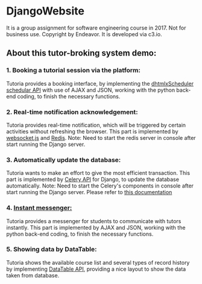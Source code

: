 # DjangoWebsite

It is a group assignment for software engineering course in 2017. Not for business use. Copyright by Endeavor.
It is developed via c3.io.

## About this tutor-broking system demo:
### 1. Booking a tutorial session via the platform:
Tutoria provides a booking interface, by implementing the [dhtmlxScheduler schedular API](https://docs.dhtmlx.com/scheduler/api__refs__scheduler.html) with use of AJAX and JSON, working with the python back-end coding, to finish the necessary functions.
### 2. Real-time notification acknowledgement:
Tutoria provides real-time notification, which will be triggered by certain activities without refreshing the browser. This part is implemented by [websocket.js](https://developer.mozilla.org/en-US/docs/Web/API/WebSockets_API/Writing_WebSocket_client_applications) and [Redis](https://redis.io/topics/quickstart).
Note: Need to start the redis server in console after start running the Django server. 
### 3. Automatically update the database:
Tutoria wants to make an effort to give the most efficient transaction. This part is implemented by [Celery API](http://www.celeryproject.org/) for Django, to update the database automatically.
Note: Need to start the Celery's components in console after start running the Django server. Please refer to [this documentation](http://docs.celeryproject.org/en/latest/django/first-steps-with-django.html) 
### 4. [Instant messenger:](https://github.com/Felixho19/DjangoWebsite/blob/master/template/chat_room.html)
Tutoria provides a messenger for students to communicate with tutors instantly. This part is implemented by AJAX and JSON, working with the python back-end coding, to finish the necessary functions.
### 5. Showing data by DataTable:
Tutoria shows the available course list and several types of record history by implementing [DataTable API](https://datatables.net/reference/api/), providing a nice layout to show the data taken from database.
